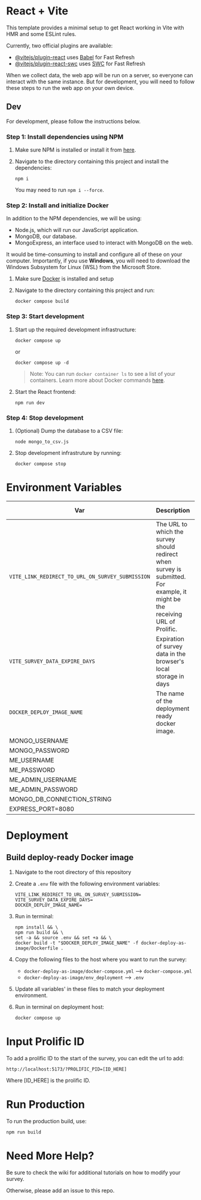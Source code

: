 # React + Vite

This template provides a minimal setup to get React working in Vite with HMR and some ESLint rules.

Currently, two official plugins are available:

- [@vitejs/plugin-react](https://github.com/vitejs/vite-plugin-react/blob/main/packages/plugin-react/README.md) uses [Babel](https://babeljs.io/) for Fast Refresh
- [@vitejs/plugin-react-swc](https://github.com/vitejs/vite-plugin-react-swc) uses [SWC](https://swc.rs/) for Fast Refresh


When we collect data, the web app will be run on a server, so everyone can interact with the same instance. But for development, you will need to follow these steps to run the web app on your own device.

## Dev

For development, please follow the instructions below.

### Step 1: Install dependencies using NPM

1. Make sure NPM is installed or install it from [here](https://www.npmjs.com/). 
2. Navigate to the directory containing this project and install the dependencies:

    ```
    npm i
    ``` 

    You may need to run `npm i --force`.

### Step 2: Install and initialize Docker
In addition to the NPM dependencies, we will be using:
- Node.js, which will run our JavaScript application.
- MongoDB, our database.
- MongoExpress, an interface used to interact with MongoDB on the web.

It would be time-consuming to install and configure all of these on your computer. Importantly, if you use **Windows**, you will need to download the Windows Subsystem for Linux (WSL) from the Microsoft Store.

1. Make sure [Docker](https://docs.docker.com/get-docker/) is installed and setup
2. Navigate to the directory containing this project and run:

    ```
    docker compose build
    ```

### Step 3: Start development

1. Start up the required development infrastructure:
    ```
    docker compose up
    ``` 
    or 
    ```
    docker compose up -d
    ```

    > Note: You can run `docker container ls` to see a list of your containers. Learn more about Docker commands [here](https://docs.docker.com/engine/reference/commandline/container_ls/).

2. Start the React frontend:
    ```
    npm run dev
    ```

### Step 4: Stop development

1. (Optional) Dump the database to a CSV file:
    ```
    node mongo_to_csv.js
    ```

2. Stop development infrastruture by running:

    ```
    docker compose stop
    ```

# Environment Variables

| Var | Description | When to set |
|---|---| --- |
| `VITE_LINK_REDIRECT_TO_URL_ON_SURVEY_SUBMISSION` | The URL to which the survey should redirect when survey is submitted. For example, it might be the receiving URL of Prolific. | Before build |
| `VITE_SURVEY_DATA_EXPIRE_DAYS` | Expiration of survey data in the browser's local storage in days | Before build |
| `DOCKER_DEPLOY_IMAGE_NAME` | The name of the deployment ready docker image. | Before building the deployment docker image |
| MONGO_USERNAME |  | |
| MONGO_PASSWORD |  | |
| ME_USERNAME |  | |
| ME_PASSWORD |  | |
| ME_ADMIN_USERNAME |  | |
| ME_ADMIN_PASSWORD |  | |
| MONGO_DB_CONNECTION_STRING | | |
| EXPRESS_PORT=8080 |  | |

# Deployment

## Build deploy-ready Docker image

1. Navigate to the root directory of this repository
2. Create a `.env` file with the following environment variables:
    ```
    VITE_LINK_REDIRECT_TO_URL_ON_SURVEY_SUBMISSION=
    VITE_SURVEY_DATA_EXPIRE_DAYS=
    DOCKER_DEPLOY_IMAGE_NAME=
    ```
2. Run in terminal:
    ```
    npm install && \
    npm run build && \
    set -a && source .env && set +a && \
    docker build -t "$DOCKER_DEPLOY_IMAGE_NAME" -f docker-deploy-as-image/Dockerfile .
    ```

3. Copy the following files to the host where you want to run the survey:
    - `docker-deploy-as-image/docker-compose.yml` --> `docker-compose.yml`
    - `docker-deploy-as-image/env_deployment` --> `.env`

4. Update all variables' in these files to match your deployment environment.

5. Run in terminal on deployment host:
    ```
    docker compose up
    ```



# Input Prolific ID

To add a prolific ID to the start of the survey, you can edit the url to add:
```
http://localhost:5173/?PROLIFIC_PID=[ID_HERE]
```
Where [ID_HERE] is the prolific ID.

# Run Production

To run the production build, use: 

```
npm run build
```

# Need More Help?

Be sure to check the wiki for additional tutorials on how to modify your survey.

Otherwise, please add an issue to this repo.
